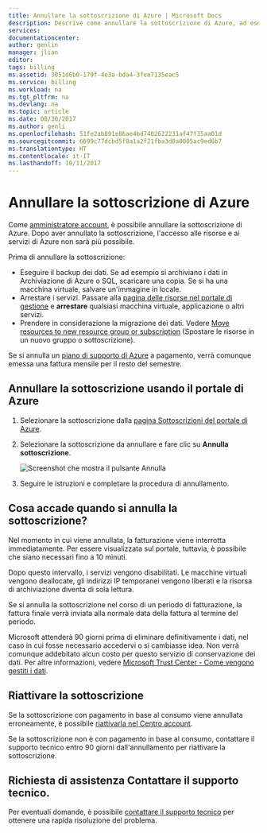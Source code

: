 ```yaml
---
title: Annullare la sottoscrizione di Azure | Microsoft Docs
description: Descrive come annullare la sottoscrizione di Azure, ad esempio la sottoscrizione di valutazione gratuita
services: 
documentationcenter: 
author: genlin
manager: jlian
editor: 
tags: billing
ms.assetid: 3051d6b0-179f-4e3a-bda4-3fee7135eac5
ms.service: billing
ms.workload: na
ms.tgt_pltfrm: na
ms.devlang: na
ms.topic: article
ms.date: 08/30/2017
ms.author: genli
ms.openlocfilehash: 51fe2ab891e86ae4bd7402622231af47f35aa01d
ms.sourcegitcommit: 6699c77dcbd5f8a1a2f21fba3d0a0005ac9ed6b7
ms.translationtype: HT
ms.contentlocale: it-IT
ms.lasthandoff: 10/11/2017
---
```

# <a name="cancel-your-subscription-for-azure"></a>Annullare la sottoscrizione di Azure

Come [amministratore account](billing-subscription-transfer.md#whoisaa), è possibile annullare la sottoscrizione di Azure. Dopo aver annullato la sottoscrizione, l'accesso alle risorse e ai servizi di Azure non sarà più possibile.

Prima di annullare la sottoscrizione:

* Eseguire il backup dei dati. Se ad esempio si archiviano i dati in Archiviazione di Azure o SQL, scaricare una copia. Se si ha una macchina virtuale, salvare un'immagine in locale.
* Arrestare i servizi. Passare alla [pagina delle risorse nel portale di gestione](https://ms.portal.azure.com/?flight=1#blade/HubsExtension/Resources/resourceType/Microsoft.Resources%2Fresources) e **arrestare** qualsiasi macchina virtuale, applicazione o altri servizi.
* Prendere in considerazione la migrazione dei dati. Vedere [Move resources to new resource group or subscription](../azure-resource-manager/resource-group-move-resources.md) (Spostare le risorse in un nuovo gruppo o sottoscrizione).

Se si annulla un [piano di supporto di Azure](https://azure.microsoft.com/support/plans/) a pagamento, verrà comunque emessa una fattura mensile per il resto del semestre.

## <a name="cancel-subscription-using-the-azure-portal"></a>Annullare la sottoscrizione usando il portale di Azure

1. Selezionare la sottoscrizione dalla [pagina Sottoscrizioni del portale di Azure](https://portal.azure.com/#blade/Microsoft_Azure_Billing/SubscriptionsBlade).
1. Selezionare la sottoscrizione da annullare e fare clic su **Annulla sottoscrizione**.

    ![Screenshot che mostra il pulsante Annulla](./media/billing-how-to-cancel-azure-subscription/cancel_ibiza.png)
1. Seguire le istruzioni e completare la procedura di annullamento.

## <a name="what-happens-after-i-cancel-my-subscription"></a>Cosa accade quando si annulla la sottoscrizione?

Nel momento in cui viene annullata, la fatturazione viene interrotta immediatamente. Per essere visualizzata sul portale, tuttavia, è possibile che siano necessari fino a 10 minuti.

Dopo questo intervallo, i servizi vengono disabilitati. Le macchine virtuali vengono deallocate, gli indirizzi IP temporanei vengono liberati e la risorsa di archiviazione diventa di sola lettura.

Se si annulla la sottoscrizione nel corso di un periodo di fatturazione, la fattura finale verrà inviata alla normale data della fattura al termine del periodo. 

Microsoft attenderà 90 giorni prima di eliminare definitivamente i dati, nel caso in cui fosse necessario accedervi o si cambiasse idea. Non verrà comunque addebitato alcun costo per questo servizio di conservazione dei dati. Per altre informazioni, vedere [Microsoft Trust Center - Come vengono gestiti i dati](https://go.microsoft.com/fwLink/p/?LinkID=822930&clcid=0x409).

## <a name="reactivate-subscription"></a>Riattivare la sottoscrizione

Se la sottoscrizione con pagamento in base al consumo viene annullata erroneamente, è possibile [riattivarla nel Centro account](billing-subscription-become-disable.md).

Se la sottoscrizione non è con pagamento in base al consumo, contattare il supporto tecnico entro 90 giorni dall'annullamento per riattivare la sottoscrizione.

## <a name="need-help-contact-support"></a>Richiesta di assistenza Contattare il supporto tecnico.

Per eventuali domande, è possibile [contattare il supporto tecnico](https://portal.azure.com/?#blade/Microsoft_Azure_Support/HelpAndSupportBlade) per ottenere una rapida risoluzione del problema.
